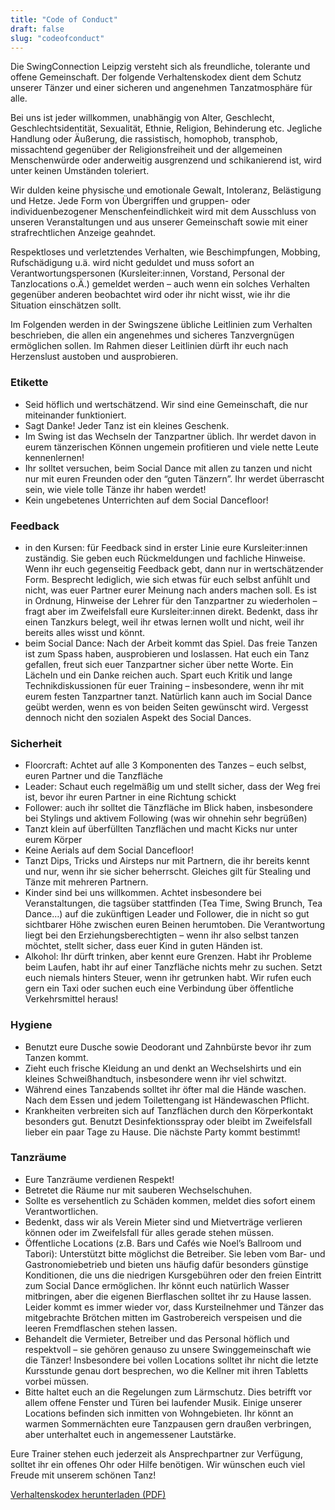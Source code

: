 ```yaml
---
title: "Code of Conduct"
draft: false
slug: "codeofconduct"
---
```


Die SwingConnection Leipzig versteht sich als freundliche, tolerante und offene Gemeinschaft. Der folgende Verhaltenskodex dient dem Schutz unserer Tänzer und einer sicheren und angenehmen Tanzatmosphäre für alle.

Bei uns ist jeder willkommen, unabhängig von Alter, Geschlecht, Geschlechtsidentität, Sexualität, Ethnie, Religion, Behinderung etc. Jegliche Handlung oder Äußerung, die rassistisch, homophob, transphob, missachtend gegenüber der Religionsfreiheit und der allgemeinen Menschenwürde oder anderweitig ausgrenzend und schikanierend ist, wird unter keinen Umständen toleriert.

Wir dulden keine physische und emotionale Gewalt, Intoleranz, Belästigung und Hetze. Jede Form von Übergriffen und gruppen- oder individuenbezogener Menschenfeindlichkeit wird mit dem Ausschluss von unseren Veranstaltungen und aus unserer Gemeinschaft sowie mit einer strafrechtlichen Anzeige geahndet.

Respektloses und verletztendes Verhalten, wie Beschimpfungen, Mobbing, Rufschädigung u.ä. wird nicht geduldet und muss sofort an Verantwortungspersonen (Kursleiter:innen, Vorstand, Personal der Tanzlocations o.Ä.) gemeldet werden – auch wenn ein solches Verhalten gegenüber anderen beobachtet wird oder ihr nicht wisst, wie ihr die Situation einschätzen sollt.

Im Folgenden werden in der Swingszene übliche Leitlinien zum Verhalten beschrieben, die allen ein angenehmes und sicheres Tanzvergnügen ermöglichen sollen. Im Rahmen dieser Leitlinien dürft ihr euch nach Herzenslust austoben und ausprobieren.

### Etikette

- Seid höflich und wertschätzend. Wir sind eine Gemeinschaft, die nur miteinander funktioniert.
- Sagt Danke! Jeder Tanz ist ein kleines Geschenk.
- Im Swing ist das Wechseln der Tanzpartner üblich. Ihr werdet davon in eurem tänzerischen Können ungemein profitieren und viele nette Leute kennenlernen!
- Ihr solltet versuchen, beim Social Dance mit allen zu tanzen und nicht nur mit euren Freunden oder den “guten Tänzern”. Ihr werdet überrascht sein, wie viele tolle Tänze ihr haben werdet!
- Kein ungebetenes Unterrichten auf dem Social Dancefloor!

 
### Feedback

- in den Kursen: für Feedback sind in erster Linie eure Kursleiter:innen zuständig. Sie geben euch Rückmeldungen und fachliche Hinweise. Wenn ihr euch gegenseitig Feedback gebt, dann nur in wertschätzender Form. Besprecht lediglich, wie sich etwas für euch selbst anfühlt und nicht, was euer Partner eurer Meinung nach anders machen soll. Es ist in Ordnung, Hinweise der Lehrer für den Tanzpartner zu wiederholen – fragt aber im Zweifelsfall eure Kursleiter:innen direkt. Bedenkt, dass ihr einen Tanzkurs belegt, weil ihr etwas lernen wollt und nicht, weil ihr bereits alles wisst und könnt.
- beim Social Dance: Nach der Arbeit kommt das Spiel. Das freie Tanzen ist zum Spass haben, ausprobieren und loslassen. Hat euch ein Tanz gefallen, freut sich euer Tanzpartner sicher über nette Worte. Ein Lächeln und ein Danke reichen auch. Spart euch Kritik und lange Technikdiskussionen für euer Training – insbesondere, wenn ihr mit eurem festen Tanzpartner tanzt. Natürlich kann auch im Social Dance geübt werden, wenn es von beiden Seiten gewünscht wird. Vergesst dennoch nicht den sozialen Aspekt des Social Dances.

 
### Sicherheit

- Floorcraft: Achtet auf alle 3 Komponenten des Tanzes – euch selbst, euren Partner und die Tanzfläche
- Leader: Schaut euch regelmäßig um und stellt sicher, dass der Weg frei ist, bevor ihr euren Partner in eine Richtung schickt
- Follower: auch ihr solltet die Tänzfläche im Blick haben, insbesondere bei Stylings und aktivem Following (was wir ohnehin sehr begrüßen)
- Tanzt klein auf überfüllten Tanzflächen und macht Kicks nur unter eurem Körper
- Keine Aerials auf dem Social Dancefloor!
- Tanzt Dips, Tricks und Airsteps nur mit Partnern, die ihr bereits kennt und nur, wenn ihr sie sicher beherrscht. Gleiches gilt für Stealing und Tänze mit mehreren Partnern.
- Kinder sind bei uns willkommen. Achtet insbesondere bei Veranstaltungen, die tagsüber stattfinden (Tea Time, Swing Brunch, Tea Dance…) auf die zukünftigen Leader und Follower, die in nicht so gut sichtbarer Höhe zwischen euren Beinen herumtoben. Die Verantwortung liegt bei den Erziehungsberechtigten – wenn ihr also selbst tanzen möchtet, stellt sicher, dass euer Kind in guten Händen ist.
- Alkohol: Ihr dürft trinken, aber kennt eure Grenzen. Habt ihr Probleme beim Laufen, habt ihr auf einer Tanzfläche nichts mehr zu suchen. Setzt euch niemals hinters Steuer, wenn ihr getrunken habt. Wir rufen euch gern ein Taxi oder suchen euch eine Verbindung über öffentliche Verkehrsmittel heraus!

 
### Hygiene

- Benutzt eure Dusche sowie Deodorant und Zahnbürste bevor ihr zum Tanzen kommt.
- Zieht euch frische Kleidung an und denkt an Wechselshirts und ein kleines Schweißhandtuch, insbesondere wenn ihr viel schwitzt.
- Während eines Tanzabends solltet ihr öfter mal die Hände waschen. Nach dem Essen und jedem Toilettengang ist Händewaschen Pflicht.
- Krankheiten verbreiten sich auf Tanzflächen durch den Körperkontakt besonders gut. Benutzt Desinfektionsspray oder bleibt im Zweifelsfall lieber ein paar Tage zu Hause. Die nächste Party kommt bestimmt!

 
### Tanzräume

- Eure Tanzräume verdienen Respekt!
- Betretet die Räume nur mit sauberen Wechselschuhen.
- Sollte es versehentlich zu Schäden kommen, meldet dies sofort einem Verantwortlichen.
- Bedenkt, dass wir als Verein Mieter sind und Mietverträge verlieren können oder im Zweifelsfall für alles gerade stehen müssen.
- Öffentliche Locations (z.B. Bars und Cafés wie Noel’s Ballroom und Tabori): Unterstützt bitte möglichst die Betreiber. Sie leben vom Bar- und Gastronomiebetrieb und bieten uns häufig dafür besonders günstige Konditionen, die uns die niedrigen Kursgebühren oder den freien Eintritt zum Social Dance ermöglichen. Ihr könnt euch natürlich Wasser mitbringen, aber die eigenen Bierflaschen solltet ihr zu Hause lassen. Leider kommt es immer wieder vor, dass Kursteilnehmer und Tänzer das mitgebrachte Brötchen mitten im Gastrobereich verspeisen und die leeren Fremdflaschen stehen lassen.
- Behandelt die Vermieter, Betreiber und das Personal höflich und respektvoll – sie gehören genauso zu unsere Swinggemeinschaft wie die Tänzer! Insbesondere bei vollen Locations solltet ihr nicht die letzte Kursstunde genau dort besprechen, wo die Kellner mit ihren Tabletts vorbei müssen.
- Bitte haltet euch an die Regelungen zum Lärmschutz. Dies betrifft vor allem offene Fenster und Türen bei laufender Musik. Einige unserer Locations befinden sich inmitten von Wohngebieten. Ihr könnt an warmen Sommernächten eure Tanzpausen gern draußen verbringen, aber unterhaltet euch in angemessener Lautstärke.

Eure Trainer stehen euch jederzeit als Ansprechpartner zur Verfügung, solltet ihr ein offenes Ohr oder Hilfe benötigen. Wir wünschen euch viel Freude mit unserem schönen Tanz!

[Verhaltenskodex herunterladen (PDF)]()
